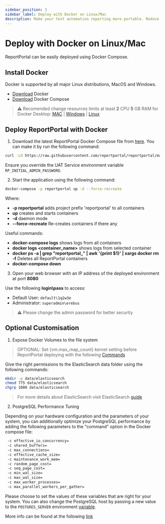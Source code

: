 ```yaml
---
sidebar_position: 3
sidebar_label: Deploy with Docker on Linux/Mac
description: Make your test automation reporting more portable. Reduce the risk of configuration issues with your test reporting tool using Docker.
---
```


# Deploy with Docker on Linux/Mac

ReportPortal can be easily deployed using Docker Compose.

## Install Docker

Docker is supported by all major Linux distributions, MacOS and Windows.

* [Download](https://www.docker.com/get-started) Docker
* [Download](https://docs.docker.com/compose/install/) Docker Compose

> ⚠️ Recomended change resources limits at least **2** CPU **5** GB RAM for Docker Desktop: [MAC](https://docs.docker.com/desktop/settings/mac/#advanced) | [Windows](https://docs.docker.com/desktop/settings/windows/#advanced) | [Linux](https://docs.docker.com/desktop/settings/linux/#advanced)


## Deploy ReportPortal with Docker

1. Download the latest ReportPortal Docker Compose file from [here](<https://github.com/reportportal/reportportal/blob/master/docker-compose.yml>). You can make it by run the following command:

```bash
curl -LO https://raw.githubusercontent.com/reportportal/reportportal/master/docker-compose.yml
```
Ensure you override the UAT Service environment variable `RP_INITIAL_ADMIN_PASSWORD`.

2. Start the application using the following command:

```bash
docker-compose -p reportportal up -d --force-recreate
``` 
Where:
- **-p reportportal** adds project prefix 'reportportal' to all containers
- **up** creates and starts containers
- **-d** daemon mode
- **--force-recreate** Re-creates containers if there any

Useful commands:
- **docker-compose logs** shows logs from all containers
- **docker logs &lt;container_name&gt;** shows logs from selected container
- **docker ps -a | grep "reportportal_" | awk '{print $1}' | xargs docker rm -f** Deletes all ReportPortal containers
- **docker-compose down**

3. Open your web browser with an IP address of the deployed environment at port **8080**

Use the following **login\pass** to access:
* Default User: `default\1q2w3e`
* Administrator: `superadmin\erebus`

> ⚠️ Please change the admin password for better security

## Optional Customisation

1. Expose Docker Volumes to the file system

> OPTIONAL: Set {vm.max_map_count} kernel setting before ReportPortal deploying with the following [Commands](https://www.elastic.co/guide/en/elasticsearch/reference/7.10/docker.html#docker-cli-run-prod-mode)

Give the right permissions to the ElasticSearch data folder using the following commands:

```bash
mkdir -p data/elasticsearch
chmod 775 data/elasticsearch
chgrp 1000 data/elasticsearch
```

> For more details about ElasticSearch visit ElasticSearch [guide](https://www.elastic.co/guide/en/elasticsearch/reference/7.10/docker.html#_notes_for_production_use_and_defaults)

2. PostgreSQL Performance Tuning

Depending on your hardware configuration and the parameters of your system, you can additionally optimize your PostgreSQL performance by adding the following parameters to the "command" option in the Docker compose file:

```bash
 -c effective_io_concurrency=
 -c shared_buffers=
 -c max_connections=
 -c effective_cache_size=
 -c maintenance_work_mem=
 -c random_page_cost=
 -c seq_page_cost= 
 -c min_wal_size= 
 -c max_wal_size=
 -c max_worker_processes=
 -c max_parallel_workers_per_gather=
``` 

Please choose to set the values of these variables that are right for your system. You can also change the PostgreSQL host by passing a new value to the `POSTGRES_SERVER` environment [variable](./AdditionalConfigurationParameters).

More info can be found at the following [link](./OptimalPerformanceHardwareSetup#5-postgresql-performance-tuning)
